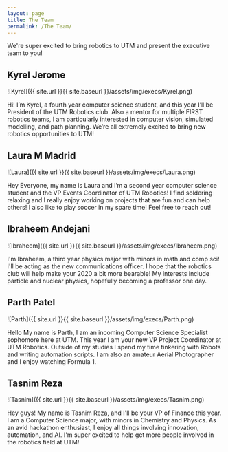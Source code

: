 ```yaml
---
layout: page
title: The Team
permalink: /The Team/
---
```


We're super excited to bring robotics to UTM and present the executive team to you!

## Kyrel Jerome

![Kyrel]({{ site.url }}{{ site.baseurl }}/assets/img/execs/Kyrel.png)

Hi! I’m Kyrel, a fourth year computer science student, and this year I’ll be President of the UTM Robotics club. Also a mentor for multiple FIRST robotics teams, I am particularly interested in computer vision, simulated modelling, and path planning. We’re all extremely excited to bring new robotics opportunities to UTM!

## Laura M Madrid

![Laura]({{ site.url }}{{ site.baseurl }}/assets/img/execs/Laura.png)

Hey Everyone, my name is Laura and I’m a second year computer science student and the VP Events Coordinator of UTM Robotics! I find soldering relaxing and I really enjoy working on projects that are fun and can help others! I also like to play soccer in my spare time! Feel free to reach out!

## Ibraheem Andejani

![Ibraheem]({{ site.url }}{{ site.baseurl }}/assets/img/execs/Ibraheem.png)

I'm Ibraheem, a third year physics major with minors in math and comp sci! I'll be acting as the new communications officer. I hope that the robotics club will help make your 2020 a bit more bearable! My interests include particle and nuclear physics, hopefully becoming a professor one day.

## Parth Patel

![Parth]({{ site.url }}{{ site.baseurl }}/assets/img/execs/Parth.png)

Hello My name is Parth, I am an incoming Computer Science Specialist sophomore here at UTM. This year I am your new VP Project Coordinator at UTM Robotics. Outside of my studies I spend my time tinkering with Robots and writing automation scripts. I am also an amateur Aerial Photographer and I enjoy watching Formula 1.

## Tasnim Reza

![Tasnim]({{ site.url }}{{ site.baseurl }}/assets/img/execs/Tasnim.png)

Hey guys! My name is Tasnim Reza, and I'll be your VP of Finance this year. I am a Computer Science major, with minors in Chemistry and Physics. As an avid hackathon enthusiast, I enjoy all things involving innovation, automation, and AI. I'm super excited to help get more people involved in the robotics field at UTM!
